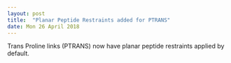 ```yaml
---
layout: post
title:  "Planar Peptide Restraints added for PTRANS"
date: Mon 26 April 2018
---
```


Trans Proline links (PTRANS) now have planar peptide restraints applied by default.


